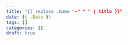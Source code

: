```yaml
---
title: "{{ replace .Name "-" " " | title }}"
date: {{ .Date }}
tags: []
categories: []
draft: true
---
```

